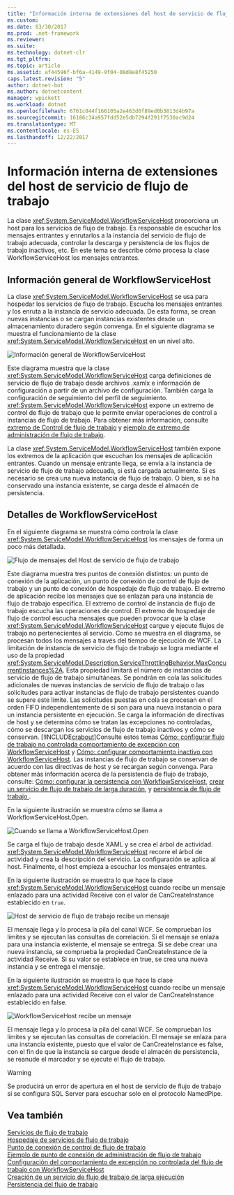 ```yaml
---
title: "Información interna de extensiones del host de servicio de flujo de trabajo"
ms.custom: 
ms.date: 03/30/2017
ms.prod: .net-framework
ms.reviewer: 
ms.suite: 
ms.technology: dotnet-clr
ms.tgt_pltfrm: 
ms.topic: article
ms.assetid: af44596f-bf6a-4149-9f04-08d8e8f45250
caps.latest.revision: "5"
author: dotnet-bot
ms.author: dotnetcontent
manager: wpickett
ms.workload: dotnet
ms.openlocfilehash: 6761c044f166105a2e463d0f89ed0b3813d4b97a
ms.sourcegitcommit: 16186c34a957fdd52e5db7294f291f7530ac9d24
ms.translationtype: MT
ms.contentlocale: es-ES
ms.lasthandoff: 12/22/2017
---
```

# <a name="workflow-service-host-internals"></a>Información interna de extensiones del host de servicio de flujo de trabajo
La clase <xref:System.ServiceModel.WorkflowServiceHost> proporciona un host para los servicios de flujo de trabajo. Es responsable de escuchar los mensajes entrantes y enrutarlos a la instancia del servicio de flujo de trabajo adecuada, controlar la descarga y persistencia de los flujos de trabajo inactivos, etc. En este tema se describe cómo procesa la clase WorkflowServiceHost los mensajes entrantes.  
  
## <a name="workflowservicehost-overview"></a>Información general de WorkflowServiceHost  
 La clase <xref:System.ServiceModel.WorkflowServiceHost> se usa para hospedar los servicios de flujo de trabajo. Escucha los mensajes entrantes y los enruta a la instancia de servicio adecuada. De esta forma, se crean nuevas instancias o se cargan instancias existentes desde un almacenamiento duradero según convenga.  En el siguiente diagrama se muestra el funcionamiento de la clase <xref:System.ServiceModel.WorkflowServiceHost> en un nivel alto.  
  
 ![Información general de WorkflowServiceHost](../../../../docs/framework/wcf/feature-details/media/wfshhighlevel.gif "WFSHHighLevel")  
  
 Este diagrama muestra que la clase <xref:System.ServiceModel.WorkflowServiceHost> carga definiciones de servicio de flujo de trabajo desde archivos .xamlx e información de configuración a partir de un archivo de configuración. También carga la configuración de seguimiento del perfil de seguimiento. <xref:System.ServiceModel.WorkflowServiceHost> expone un extremo de control de flujo de trabajo que le permite enviar operaciones de control a instancias de flujo de trabajo.  Para obtener más información, consulte [extremo de Control de flujo de trabajo](../../../../docs/framework/wcf/feature-details/workflow-control-endpoint.md) y [ejemplo de extremo de administración de flujo de trabajo](../../../../docs/framework/windows-workflow-foundation/samples/workflow-management-endpoint-sample.md).  
  
 La clase <xref:System.ServiceModel.WorkflowServiceHost> también expone los extremos de la aplicación que escuchan los mensajes de aplicación entrantes. Cuando un mensaje entrante llega, se envía a la instancia de servicio de flujo de trabajo adecuada, si está cargada actualmente. Si es necesario se crea una nueva instancia de flujo de trabajo. O bien, si se ha conservado una instancia existente, se carga desde el almacén de persistencia.  
  
## <a name="workflowservicehost-details"></a>Detalles de WorkflowServiceHost  
 En el siguiente diagrama se muestra cómo controla la clase <xref:System.ServiceModel.WorkflowServiceHost> los mensajes de forma un poco más detallada.  
  
 ![Flujo de mensajes del Host de servicio de flujo de trabajo](../../../../docs/framework/wcf/feature-details/media/wfshmessageflow.gif "WFSHMessageFlow")  
  
 Este diagrama muestra tres puntos de conexión distintos: un punto de conexión de la aplicación, un punto de conexión de control de flujo de trabajo y un punto de conexión de hospedaje de flujo de trabajo. El extremo de aplicación recibe los mensajes que se enlazan para una instancia de flujo de trabajo específica. El extremo de control de instancia de flujo de trabajo escucha las operaciones de control. El extremo de hospedaje de flujo de control escucha mensajes que pueden provocar que la clase <xref:System.ServiceModel.WorkflowServiceHost> cargue y ejecute flujos de trabajo no pertenecientes al servicio. Como se muestra en el diagrama, se procesan todos los mensajes a través del tiempo de ejecución de WCF.  La limitación de instancia de servicio de flujo de trabajo se logra mediante el uso de la propiedad <xref:System.ServiceModel.Description.ServiceThrottlingBehavior.MaxConcurrentInstances%2A>. Esta propiedad limitará el número de instancias de servicio de flujo de trabajo simultáneas. Se pondrán en cola las solicitudes adicionales de nuevas instancias de servicio de flujo de trabajo o las solicitudes para activar instancias de flujo de trabajo persistentes cuando se supere este límite. Las solicitudes puestas en cola se procesan en el orden FIFO independientemente de si son para una nueva instancia o para un instancia persistente en ejecución. Se carga la información de directivas de host y se determina cómo se tratan las excepciones no controladas, cómo se descargan los servicios de flujo de trabajo inactivos y cómo se conservan. [!INCLUDE[crabout](../../../../includes/crabout-md.md)]Consulte estos temas [Cómo: configurar flujo de trabajo no controlada comportamiento de excepción con WorkflowServiceHost](../../../../docs/framework/wcf/feature-details/config-workflow-unhandled-exception-workflowservicehost.md) y [Cómo: configurar comportamiento inactivo con WorkflowServiceHost](../../../../docs/framework/wcf/feature-details/how-to-configure-idle-behavior-with-workflowservicehost.md). Las instancias de flujo de trabajo se conservan de acuerdo con las directivas de host y se recargan según convenga. Para obtener más información acerca de la persistencia de flujo de trabajo, consulte: [Cómo: configurar la persistencia con WorkflowServiceHost](../../../../docs/framework/wcf/feature-details/how-to-configure-persistence-with-workflowservicehost.md), [crear un servicio de flujo de trabajo de larga duración](../../../../docs/framework/wcf/feature-details/creating-a-long-running-workflow-service.md), y [persistencia de flujo de trabajo ](../../../../docs/framework/windows-workflow-foundation/workflow-persistence.md).  
  
 En la siguiente ilustración se muestra cómo se llama a WorkflowServiceHost.Open.  
  
 ![Cuando se llama a WorkflowServiceHost.Open](../../../../docs/framework/wcf/feature-details/media/wfhostopen.gif "WFHostOpen")  
  
 Se carga el flujo de trabajo desde XAML y se crea el árbol de actividad. <xref:System.ServiceModel.WorkflowServiceHost> recorre el árbol de actividad y crea la descripción del servicio. La configuración se aplica al host. Finalmente, el host empieza a escuchar los mensajes entrantes.  
  
 En la siguiente ilustración se muestra lo que hace la clase <xref:System.ServiceModel.WorkflowServiceHost> cuando recibe un mensaje enlazado para una actividad Receive con el valor de CanCreateInstance establecido en `true`.  
  
 ![Host de servicio de flujo de trabajo recibe un mensaje](../../../../docs/framework/wcf/feature-details/media/wfhreceivemessagecci.gif "WFHReceiveMessageCCI")  
  
 El mensaje llega y lo procesa la pila del canal WCF. Se comprueban los límites y se ejecutan las consultas de correlación. Si el mensaje se enlaza para una instancia existente, el mensaje se entrega. Si se debe crear una nueva instancia, se comprueba la propiedad CanCreateInstance de la actividad Receive. Si su valor se establece en true, se crea una nueva instancia y se entrega el mensaje.  
  
 En la siguiente ilustración se muestra lo que hace la clase <xref:System.ServiceModel.WorkflowServiceHost> cuando recibe un mensaje enlazado para una actividad Receive con el valor de CanCreateInstance establecido en false.  
  
 ![WorkflowServiceHost recibe un mensaje](../../../../docs/framework/wcf/feature-details/media/wfshreceivemessage.gif "WFSHReceiveMessage")  
  
 El mensaje llega y lo procesa la pila del canal WCF. Se comprueban los límites y se ejecutan las consultas de correlación. El mensaje se enlaza para una instancia existente, puesto que el valor de CanCreateInstance es false, con el fin de que la instancia se cargue desde el almacén de persistencia, se reanude el marcador y se ejecute el flujo de trabajo.  
  
> [!WARNING]
>  Se producirá un error de apertura en el host de servicio de flujo de trabajo si se configura SQL Server para escuchar solo en el protocolo NamedPipe.  
  
## <a name="see-also"></a>Vea también  
 [Servicios de flujo de trabajo](../../../../docs/framework/wcf/feature-details/workflow-services.md)  
 [Hospedaje de servicios de flujo de trabajo](../../../../docs/framework/wcf/feature-details/hosting-workflow-services.md)  
 [Punto de conexión de control de flujo de trabajo](../../../../docs/framework/wcf/feature-details/workflow-control-endpoint.md)  
 [Ejemplo de punto de conexión de administración de flujo de trabajo](../../../../docs/framework/windows-workflow-foundation/samples/workflow-management-endpoint-sample.md)  
 [Configuración del comportamiento de excepción no controlada del flujo de trabajo con WorkflowServiceHost](../../../../docs/framework/wcf/feature-details/config-workflow-unhandled-exception-workflowservicehost.md)  
 [Creación de un servicio de flujo de trabajo de larga ejecución](../../../../docs/framework/wcf/feature-details/creating-a-long-running-workflow-service.md)  
 [Persistencia del flujo de trabajo](../../../../docs/framework/windows-workflow-foundation/workflow-persistence.md)
